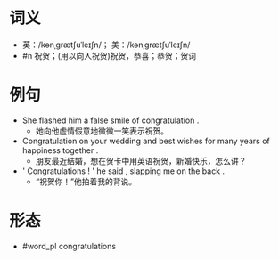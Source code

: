 # 词义
- 英：/kənˌɡrætʃuˈleɪʃn/； 美：/kənˌɡrætʃuˈleɪʃn/
- #n 祝贺；(用以向人祝贺)祝贺，恭喜；恭贺；贺词
# 例句
- She flashed him a false smile of congratulation .
	- 她向他虚情假意地微微一笑表示祝贺。
- Congratulation on your wedding and best wishes for many years of happiness together .
	- 朋友最近结婚，想在贺卡中用英语祝贺，新婚快乐，怎么讲？
- ' Congratulations ! ' he said , slapping me on the back .
	- “祝贺你！”他拍着我的背说。
# 形态
- #word_pl congratulations
